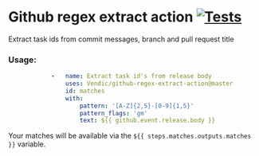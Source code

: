 # Github regex extract action [![Tests](https://github.com/Vendic/github-regex-extract-action/actions/workflows/tests.yml/badge.svg)](https://github.com/Vendic/github-regex-extract-action/actions/workflows/tests.yml) 
Extract task ids from commit messages, branch and pull request title

### Usage:
```yaml
            -   name: Extract task id's from release body
                uses: Vendic/github-regex-extract-action@master
                id: matches
                with:
                    pattern: '[A-Z]{2,5}-[0-9]{1,5}'
                    pattern_flags: 'gm'
                    text: ${{ github.event.release.body }}
```

Your matches will be available via the `${{ steps.matches.outputs.matches }}` variable.

